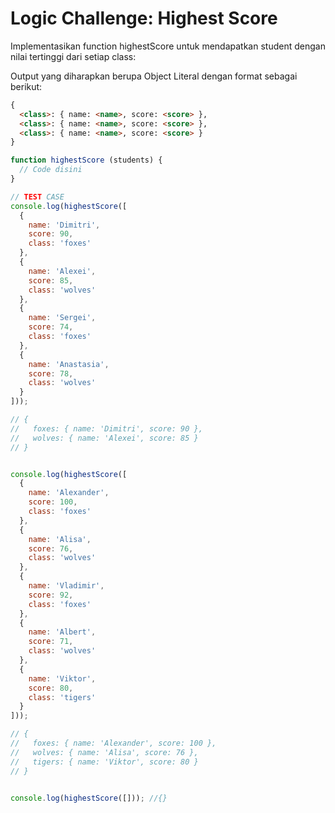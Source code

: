 # Logic Challenge: Highest Score

Implementasikan function highestScore untuk mendapatkan student dengan nilai tertinggi dari
setiap class:

Output yang diharapkan berupa Object Literal dengan format sebagai berikut:

```md
{
  <class>: { name: <name>, score: <score> },
  <class>: { name: <name>, score: <score> },
  <class>: { name: <name>, score: <score> }
}
```

```JavaScript
function highestScore (students) {
  // Code disini
}

// TEST CASE
console.log(highestScore([
  {
    name: 'Dimitri',
    score: 90,
    class: 'foxes'
  },
  {
    name: 'Alexei',
    score: 85,
    class: 'wolves'
  },
  {
    name: 'Sergei',
    score: 74,
    class: 'foxes'
  },
  {
    name: 'Anastasia',
    score: 78,
    class: 'wolves'
  }
]));

// {
//   foxes: { name: 'Dimitri', score: 90 },
//   wolves: { name: 'Alexei', score: 85 }
// }


console.log(highestScore([
  {
    name: 'Alexander',
    score: 100,
    class: 'foxes'
  },
  {
    name: 'Alisa',
    score: 76,
    class: 'wolves'
  },
  {
    name: 'Vladimir',
    score: 92,
    class: 'foxes'
  },
  {
    name: 'Albert',
    score: 71,
    class: 'wolves'
  },
  {
    name: 'Viktor',
    score: 80,
    class: 'tigers'
  }
]));

// {
//   foxes: { name: 'Alexander', score: 100 },
//   wolves: { name: 'Alisa', score: 76 },
//   tigers: { name: 'Viktor', score: 80 }
// }


console.log(highestScore([])); //{}

```
